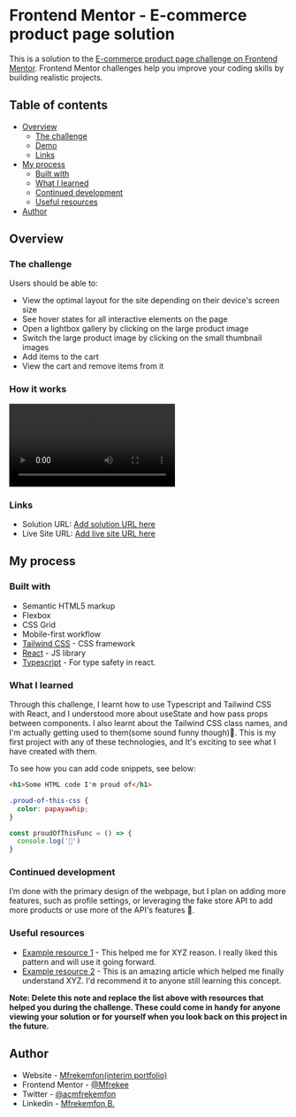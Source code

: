 # Frontend Mentor - E-commerce product page solution

This is a solution to the [E-commerce product page challenge on Frontend Mentor](https://www.frontendmentor.io/challenges/ecommerce-product-page-UPsZ9MJp6). Frontend Mentor challenges help you improve your coding skills by building realistic projects.

## Table of contents

- [Overview](#overview)
  - [The challenge](#the-challenge)
  - [Demo](#how-it-works)
  - [Links](#links)
- [My process](#my-process)
  - [Built with](#built-with)
  - [What I learned](#what-i-learned)
  - [Continued development](#continued-development)
  - [Useful resources](#useful-resources)
- [Author](#author)




## Overview

### The challenge

Users should be able to:

- View the optimal layout for the site depending on their device's screen size
- See hover states for all interactive elements on the page
- Open a lightbox gallery by clicking on the large product image
- Switch the large product image by clicking on the small thumbnail images
- Add items to the cart
- View the cart and remove items from it

### How it works

![Here's the demo of the product page](./how-it-works.mp4)

### Links

- Solution URL: [Add solution URL here](https://your-solution-url.com)
- Live Site URL: [Add live site URL here](https://your-live-site-url.com)

## My process

### Built with

- Semantic HTML5 markup
- Flexbox
- CSS Grid
- Mobile-first workflow
- [Tailwind CSS](https://tailwindcss.com) - CSS framework
- [React](https://reactjs.org/) - JS library
- [Typescript](https://www.typescriptlang.org) - For type safety in react.



### What I learned

Through this challenge, I learnt how to use Typescript and Tailwind CSS with React, and I understood more about useState and how pass props between components. I also learnt about the Tailwind CSS class names, and I'm actually getting used to them(some sound funny though)🫠. This is my first project with any of these technologies, and It's exciting to see what I have created with them.

To see how you can add code snippets, see below:

```html
<h1>Some HTML code I'm proud of</h1>
```
```css
.proud-of-this-css {
  color: papayawhip;
}
```
```js
const proudOfThisFunc = () => {
  console.log('🎉')
}
```


### Continued development

 I’m done with the primary design of the webpage, but I plan on adding more features, such as profile settings, or leveraging the fake store API to add more products or use more of the API's features 🛒.


### Useful resources

- [Example resource 1](https://www.example.com) - This helped me for XYZ reason. I really liked this pattern and will use it going forward.
- [Example resource 2](https://www.example.com) - This is an amazing article which helped me finally understand XYZ. I'd recommend it to anyone still learning this concept.

**Note: Delete this note and replace the list above with resources that helped you during the challenge. These could come in handy for anyone viewing your solution or for yourself when you look back on this project in the future.**

## Author

- Website - [Mfrekemfon(interim portfolio)](https://folll.io/Mfrekemfon)
- Frontend Mentor - [@Mfrekee](https://www.frontendmentor.io/profile/Mfrekee)
- Twitter - [@acmfrekemfon](https://x.com/acmfrekemfon)
- Linkedin - [Mfrekemfon B.](https://www.linkedin.com/in/mfrekemfon-bassey-2120962a6/)



